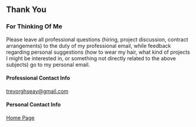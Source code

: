 ## Thank You

### For Thinking Of Me

Please leave all professional questions (hiring, project discussion, contract arrangements) to the duty of my professional email, while feedback regarding personal suggestions (how to wear my hair, what kind of projects I might be interested in, or something not directly related to the above subjects) go to my personal email.


#### Professional Contact Info
[trevorghseay@gmail.com](mailto:)

#### Personal Contact Info
[]()

[Home Page](https://trevorghseay.github.io/goto-Toggle/index)
